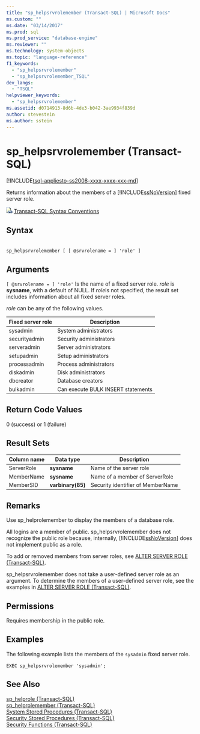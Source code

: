 ```yaml
---
title: "sp_helpsrvrolemember (Transact-SQL) | Microsoft Docs"
ms.custom: ""
ms.date: "03/14/2017"
ms.prod: sql
ms.prod_service: "database-engine"
ms.reviewer: ""
ms.technology: system-objects
ms.topic: "language-reference"
f1_keywords: 
  - "sp_helpsrvrolemember"
  - "sp_helpsrvrolemember_TSQL"
dev_langs: 
  - "TSQL"
helpviewer_keywords: 
  - "sp_helpsrvrolemember"
ms.assetid: d0714913-8d6b-4de3-b042-3ae9934f839d
author: stevestein
ms.author: sstein
---
```

# sp_helpsrvrolemember (Transact-SQL)
[!INCLUDE[tsql-appliesto-ss2008-xxxx-xxxx-xxx-md](../../includes/tsql-appliesto-ss2008-xxxx-xxxx-xxx-md.md)]

  Returns information about the members of a [!INCLUDE[ssNoVersion](../../includes/ssnoversion-md.md)] fixed server role.  
  
 ![Topic link icon](../../database-engine/configure-windows/media/topic-link.gif "Topic link icon") [Transact-SQL Syntax Conventions](../../t-sql/language-elements/transact-sql-syntax-conventions-transact-sql.md)  
  
## Syntax  
  
```  
  
sp_helpsrvrolemember [ [ @srvrolename = ] 'role' ]  
```  
  
## Arguments  
`[ @srvrolename = ] 'role'`
 Is the name of a fixed server role. *role* is **sysname**, with a default of NULL. If *role*is not specified, the result set includes information about all fixed server roles.  
  
 *role* can be any of the following values.  
  
|Fixed server role|Description|  
|-----------------------|-----------------|  
|sysadmin|System administrators|  
|securityadmin|Security administrators|  
|serveradmin|Server administrators|  
|setupadmin|Setup administrators|  
|processadmin|Process administrators|  
|diskadmin|Disk administrators|  
|dbcreator|Database creators|  
|bulkadmin|Can execute BULK INSERT statements|  
  
## Return Code Values  
 0 (success) or 1 (failure)  
  
## Result Sets  
  
|Column name|Data type|Description|  
|-----------------|---------------|-----------------|  
|ServerRole|**sysname**|Name of the server role|  
|MemberName|**sysname**|Name of a member of ServerRole|  
|MemberSID|**varbinary(85)**|Security identifier of MemberName|  
  
## Remarks  
 Use sp_helprolemember to display the members of a database role.  
  
 All logins are a member of public. sp_helpsrvrolemember does not recognize the public role because, internally, [!INCLUDE[ssNoVersion](../../includes/ssnoversion-md.md)] does not implement public as a role.  
  
 To add or removed members from server roles, see [ALTER SERVER ROLE &#40;Transact-SQL&#41;](../../t-sql/statements/alter-server-role-transact-sql.md).  
  
 sp_helpsrvrolemember does not take a user-defined server role as an argument. To determine the members of a user-defined server role, see the examples in [ALTER SERVER ROLE &#40;Transact-SQL&#41;](../../t-sql/statements/alter-server-role-transact-sql.md).  
  
## Permissions  
 Requires membership in the public role.  
  
## Examples  
 The following example lists the members of the `sysadmin` fixed server role.  
  
```  
EXEC sp_helpsrvrolemember 'sysadmin';  
```  
  
## See Also  
 [sp_helprole &#40;Transact-SQL&#41;](../../relational-databases/system-stored-procedures/sp-helprole-transact-sql.md)   
 [sp_helprolemember &#40;Transact-SQL&#41;](../../relational-databases/system-stored-procedures/sp-helprolemember-transact-sql.md)   
 [System Stored Procedures &#40;Transact-SQL&#41;](../../relational-databases/system-stored-procedures/system-stored-procedures-transact-sql.md)   
 [Security Stored Procedures &#40;Transact-SQL&#41;](../../relational-databases/system-stored-procedures/security-stored-procedures-transact-sql.md)   
 [Security Functions &#40;Transact-SQL&#41;](../../t-sql/functions/security-functions-transact-sql.md)  
  
  
